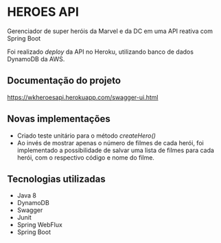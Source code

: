 # HEROES API

Gerenciador de super heróis da Marvel e da DC em uma API reativa com Spring Boot

Foi realizado *deploy* da API no Heroku, utilizando banco de dados DynamoDB da AWS.



## Documentação do projeto

https://wkheroesapi.herokuapp.com/swagger-ui.html



## Novas implementações

- Criado teste unitário para o método *createHero()*
- Ao invés de mostrar apenas o número de filmes de cada herói, foi implementado a possibilidade de salvar uma lista de filmes para cada herói, com o respectivo código e nome do filme.



## **Tecnologias utilizadas**

- Java 8
- DynamoDB
- Swagger
- Junit
- Spring WebFlux
- Spring Boot

